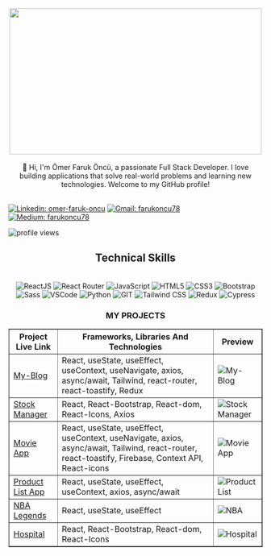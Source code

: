 
<div align="center">
  <img src="https://media.licdn.com/dms/image/D5612AQGOmwfIE5mlWA/article-cover_image-shrink_720_1280/0/1674617947228?e=1720051200&v=beta&t=slNiuCT8NxwfvCj9EGbnfMj2D_kl6Ay0boay17JhrdM" width="500" height="290">
</div>
</br>
<div align="center">
  👋 Hi, I'm Ömer Faruk Öncü, a passionate Full Stack Developer. I love building applications that solve real-world problems and learning new technologies. Welcome to my GitHub profile!
</div>
</br>

[![Linkedin: omer-faruk-oncu](https://img.shields.io/badge/linkedin-%230077B5.svg?&style=for-the-badge&logo=linkedin&logoColor=white)](https://www.linkedin.com/in/omer-faruk-oncu/)
[![Gmail: farukoncu78](https://img.shields.io/badge/gmail-f1f2f6.svg?&style=for-the-badge&logo=gmail&logoColor=red)](mailto:farukoncu78@gmail.com)
[![Medium: farukoncu78](https://img.shields.io/badge/medium-black?&style=for-the-badge&logo=medium&logoColor=white)](https://medium.com/@farukoncu78)

<p align="left">
  <img src="https://komarev.com/ghpvc/?username=omer-faruk-oncu" alt="profile views">
</p>
<h2 align="center">
  Technical Skills
</h2>
</br>
  
<div align="center">
  <img src="https://img.shields.io/badge/React-20232A?style=for-the-badge&logo=react&logoColor=61DAFB" alt="ReactJS" />
  <img src="https://img.shields.io/badge/React_Router-CA4245?style=for-the-badge&logo=react-router&logoColor=white" alt="React Router" />
  <img src="https://img.shields.io/badge/JavaScript-323330?style=for-the-badge&logo=javascript&logoColor=F7DF1E" alt="JavaScript" />
  <img src="https://img.shields.io/badge/HTML5-E34F26?style=for-the-badge&logo=html5&logoColor=white" alt="HTML5" />
  <img src="https://img.shields.io/badge/CSS3-1572B6?style=for-the-badge&logo=css3&logoColor=white" alt="CSS3" />
  <img src="https://img.shields.io/badge/Bootstrap-563D7C?style=for-the-badge&logo=bootstrap&logoColor=white" alt="Bootstrap" />
  <img src="https://img.shields.io/badge/Sass-CC6699?style=for-the-badge&logo=sass&logoColor=white" alt="Sass" />
  <img src="https://img.shields.io/badge/Visual_Studio_Code-0078D4?style=for-the-badge&logo=visual%20studio%20code&logoColor=white" alt="VSCode" />
  <img src="https://img.shields.io/badge/Python-14354C?style=for-the-badge&logo=python&logoColor=white" alt="Python" />
  <img src="https://img.shields.io/badge/GIT-E44C30?style=for-the-badge&logo=git&logoColor=white" alt="GIT" />
  <img src="https://img.shields.io/badge/Tailwind-38B2AC?style=for-the-badge&logo=tailwind-css&logoColor=white" alt="Tailwind CSS" />
  <img src="https://img.shields.io/badge/Redux-764ABC?style=for-the-badge&logo=redux&logoColor=white" alt="Redux" />
  <img src="https://img.shields.io/badge/Cypress-17202C?style=for-the-badge&logo=cypress&logoColor=white" alt="Cypress" />
</div>

<h3 align="center">MY PROJECTS</h3>

<table align="center" border="1">
  <tr>
    <th>Project Live Link</th>
    <th>Frameworks, Libraries And Technologies</th>
    <th>Preview</th>
  </tr>
  <tr>
    <td><a href="https://my-blog-oncu.netlify.app">My-Blog</a></td>
    <td>React, useState, useEffect, useContext, useNavigate, axios, async/await, Tailwind, react-router, react-toastify, Redux</td>
    <td><img src="https://github.com/omer-faruk-oncu/my-blog-redux/assets/154313389/260fd48d-9049-4342-97bf-aad95bcd3d07" alt="My-Blog" /></td>
  </tr>
  <tr>
    <td><a href="https://stock-manager-oncu.netlify.app">Stock Manager</a></td>
    <td>React, React-Bootstrap, React-dom, React-Icons, Axios</td>
    <td><img src="https://github.com/omer-faruk-oncu/stock-manager/assets/154313389/86ec12a0-5436-44ea-9d52-e6f718b3f5fe" alt="Stock Manager" /></td>
  </tr>
  <tr>
    <td><a href="https://movie-app-oncu.netlify.app">Movie App</a></td>
    <td>React, useState, useEffect, useContext, useNavigate, axios, async/await, Tailwind, react-router, react-toastify, Firebase, Context API, React-icons</td>
    <td><img src="https://github.com/omer-faruk-oncu/movie-app/assets/154313389/a58c27a7-038f-4e2f-8ac5-2759ea5e602f" alt="Movie App" /></td>
  </tr>
  <tr>
    <td><a href="https://omer-faruk-oncu.github.io/product-list/">Product List App</a></td>
    <td>React, useState, useEffect, useContext, axios, async/await</td>
    <td><img src="https://github.com/omer-faruk-oncu/product-list/assets/154313389/8d6a052e-e2bb-4239-a07a-9757d94a6673" alt="Product List" /></td>
  </tr>
  <tr>
    <td><a href="https://nba-legends-oncuu.netlify.app">NBA Legends</a></td>
    <td>React, useState, useEffect</td>
    <td><img src="https://github.com/omer-faruk-oncu/nba-legends/assets/154313389/f88a65dc-ac8a-4478-a3f2-02ba23f4a9d9" alt="NBA" /></td>
  </tr>
  <tr>
    <td><a href="https://hospital-app-oncu.netlify.app">Hospital</a></td>
    <td>React, React-Bootstrap, React-dom, React-Icons</td>
    <td><img src="https://github.com/omer-faruk-oncu/hospital-app/assets/154313389/5d256072-9bdd-422b-b75b-878b8ad9df21" alt="Hospital" /></td>
  </tr>
</table>

